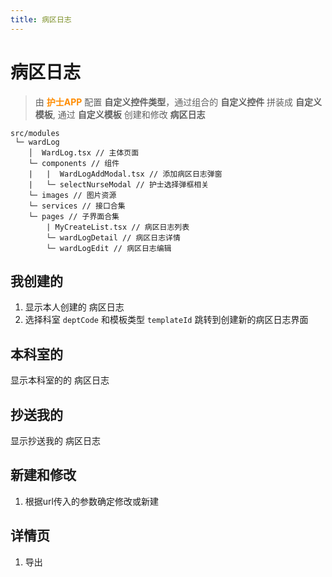 ```yaml
---
title: 病区日志
---
```


# 病区日志
> 由 <font color=darkorange>**护士APP**</font> 配置 **自定义控件类型**，通过组合的 **自定义控件** 拼装成 **自定义模板**, 通过 **自定义模板** 创建和修改 **病区日志**
```
src/modules 
 └─ wardLog
    │  WardLog.tsx // 主体页面
    └─ components // 组件
    |   |  WardLogAddModal.tsx // 添加病区日志弹窗
    |   └─ selectNurseModal // 护士选择弹框相关
    └─ images // 图片资源
    └─ services // 接口合集
    └─ pages // 子界面合集
        | MyCreateList.tsx // 病区日志列表
        └─ wardLogDetail // 病区日志详情
        └─ wardLogEdit // 病区日志编辑
```
## 我创建的
1. 显示本人创建的 病区日志
2. 选择科室 `deptCode` 和模板类型 `templateId` 跳转到创建新的病区日志界面
## 本科室的
显示本科室的的 病区日志
## 抄送我的
显示抄送我的 病区日志
## 新建和修改
1. 根据url传入的参数确定修改或新建
## 详情页
1. 导出